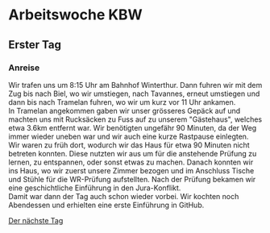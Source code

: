 # Arbeitswoche KBW

## Erster Tag

### Anreise
Wir trafen uns um 8:15 Uhr am Bahnhof Winterthur. Dann fuhren wir mit dem Zug bis nach Biel, wo wir umstiegen, nach Tavannes, erneut umstiegen und dann bis nach Tramelan fuhren, wo wir um kurz vor 11 Uhr ankamen.  
In Tramelan angekommen gaben wir unser grösseres Gepäck auf und machten uns mit Rucksäcken zu Fuss auf zu unserem "Gästehaus", welches etwa 3.6km entfernt war. Wir benötigten ungefähr 90 Minuten, da der Weg immer wieder uneben war und wir auch eine kurze Rastpause einlegten.  
Wir waren zu früh dort, wodurch wir das Haus für etwa 90 Minuten nicht betreten konnten. Diese nutzten wir aus um für die anstehende Prüfung zu lernen, zu entspannen, oder sonst etwas zu machen. Danach konnten wir ins Haus, wo wir zuerst unsere Zimmer bezogen und im Anschluss Tische und Stühle für die WR-Prüfung aufstellten. Nach der Prüfung bekamen wir eine geschichtliche Einführung in den Jura-Konflikt.  
Damit war dann der Tag auch schon wieder vorbei. Wir kochten noch Abendessen und erhielten eine erste Einführung in GitHub.  

[Der nächste Tag]()
